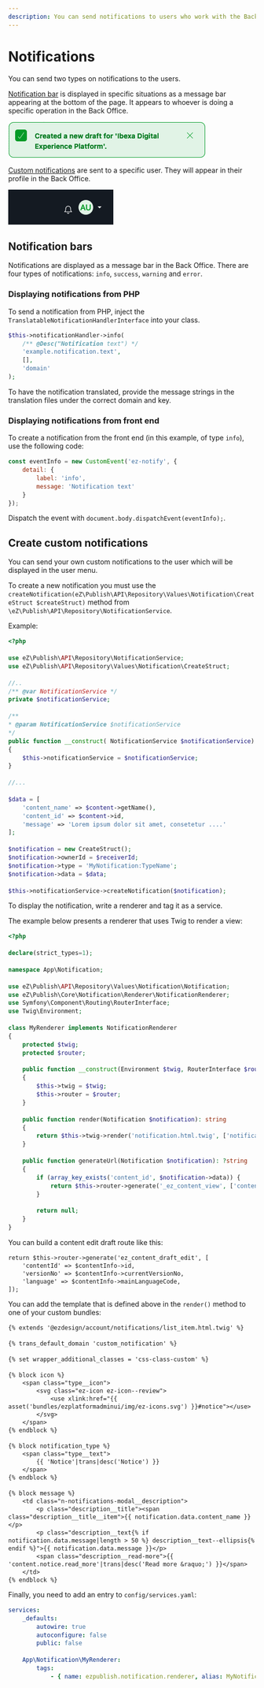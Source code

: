 ```yaml
---
description: You can send notifications to users who work with the Back Office by using notification bars or notifications in the user menu.
---
```


# Notifications

You can send two types on notifications to the users.

[Notification bar](#notification-bars) is displayed in specific situations as a message bar appearing at the bottom of the page.
It appears to whoever is doing a specific operation in the Back Office.

![Example of an info notification](img/notification2.png "Example of the notification bar")

[Custom notifications](#create-custom-notifications) are sent to a specific user.
They will appear in their profile in the Back Office.

![Notification in profile](img/notification3.png)

## Notification bars

Notifications are displayed as a message bar in the Back Office.
There are four types of notifications: `info`, `success`, `warning` and `error`.

### Displaying notifications from PHP

To send a notification from PHP, inject the `TranslatableNotificationHandlerInterface` into your class.

``` php
$this->notificationHandler->info(
    /** @Desc("Notification text") */
    'example.notification.text',
    [],
    'domain'
);
```

To have the notification translated, provide the message strings in the translation files under the correct domain and key.

### Displaying notifications from front end

To create a notification from the front end (in this example, of type `info`), use the following code:

``` js
const eventInfo = new CustomEvent('ez-notify', {
    detail: {
        label: 'info',
        message: 'Notification text'
    }
});
```

Dispatch the event with `document.body.dispatchEvent(eventInfo);`.

## Create custom notifications

You can send your own custom notifications to the user which will be displayed in the user menu.

To create a new notification you must use the `createNotification(eZ\Publish\API\Repository\Values\Notification\CreateStruct $createStruct)` method from `\eZ\Publish\API\Repository\NotificationService`.

Example:

```php
<?php

use eZ\Publish\API\Repository\NotificationService;
use eZ\Publish\API\Repository\Values\Notification\CreateStruct;

//..
/** @var NotificationService */
private $notificationService;

/**
* @param NotificationService $notificationService
*/
public function __construct( NotificationService $notificationService)
{
    $this->notificationService = $notificationService;
}

//...

$data = [
    'content_name' => $content->getName(),
    'content_id' => $content->id,
    'message' => 'Lorem ipsum dolor sit amet, consetetur ....'
];

$notification = new CreateStruct();
$notification->ownerId = $receiverId;
$notification->type = 'MyNotification:TypeName';
$notification->data = $data;

$this->notificationService->createNotification($notification);
```

To display the notification, write a renderer and tag it as a service.

The example below presents a renderer that uses Twig to render a view:

```php
<?php

declare(strict_types=1);

namespace App\Notification;

use eZ\Publish\API\Repository\Values\Notification\Notification;
use eZ\Publish\Core\Notification\Renderer\NotificationRenderer;
use Symfony\Component\Routing\RouterInterface;
use Twig\Environment;

class MyRenderer implements NotificationRenderer
{
    protected $twig;
    protected $router;

    public function __construct(Environment $twig, RouterInterface $router)
    {
        $this->twig = $twig;
        $this->router = $router;
    }

    public function render(Notification $notification): string
    {
        return $this->twig->render('notification.html.twig', ['notification' => $notification]);
    }

    public function generateUrl(Notification $notification): ?string
    {
        if (array_key_exists('content_id', $notification->data)) {
            return $this->router->generate('_ez_content_view', ['contentId' => $notification->data['content_id']]);
        }

        return null;
    }
}
```

You can build a content edit draft route like this:

```
return $this->router->generate('ez_content_draft_edit', [
    'contentId' => $contentInfo->id,
    'versionNo' => $contentInfo->currentVersionNo,
    'language' => $contentInfo->mainLanguageCode,
]);
```

You can add the template that is defined above in the `render()` method to one of your custom bundles:

```
{% extends '@ezdesign/account/notifications/list_item.html.twig' %}

{% trans_default_domain 'custom_notification' %}

{% set wrapper_additional_classes = 'css-class-custom' %}

{% block icon %}
    <span class="type__icon">
        <svg class="ez-icon ez-icon--review">
            <use xlink:href="{{ asset('bundles/ezplatformadminui/img/ez-icons.svg') }}#notice"></use>
        </svg>
    </span>
{% endblock %}

{% block notification_type %}
    <span class="type__text">
        {{ 'Notice'|trans|desc('Notice') }}
    </span>
{% endblock %}

{% block message %}
    <td class="n-notifications-modal__description">
        <p class="description__title"><span class="description__title__item">{{ notification.data.content_name }}</p>
        <p class="description__text{% if notification.data.message|length > 50 %} description__text--ellipsis{% endif %}">{{ notification.data.message }}</p>
        <span class="description__read-more">{{ 'content.notice.read_more'|trans|desc('Read more &raquo;') }}</span>
    </td>
{% endblock %}

```


Finally, you need to add an entry to `config/services.yaml`:

``` yaml
services:
    _defaults:
        autowire: true
        autoconfigure: false
        public: false
        
    App\Notification\MyRenderer:
        tags:
            - { name: ezpublish.notification.renderer, alias: MyNotification:TypeName }
```
